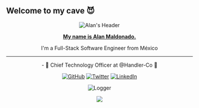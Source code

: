 ## Welcome to my cave 😈

<p align="center">
    <img src="https://github.com/halfrost/halfrost/blob/master/icons/header_.png" alt="Alan's Header">
</p>

<p align="center">
     <b>
          <u>My name is Alan Maldonado.</u>
     </b>
</p>

<p align="center">
I'm a Full-Stack Software Engineer from México
</p>

<hr>
 <p align="center">
- 🚨 Chief Technology Officer at @Handler-Co 🚨
  </p>
 <p align="center">
  <a href="https://github.com/n3m"><img src="https://img.shields.io/github/followers/n3m.svg?label=GitHub&style=social" alt="GitHub"></a>
  <a href="https://twitter.com/alanmn88"><img src="https://img.shields.io/twitter/follow/alanmn88?label=Twitter&style=social" alt="Twitter"></a>
  <a href="https://www.linkedin.com/in/alanmn88"><img src="https://img.shields.io/badge/LinkedIn--_.svg?style=social&logo=linkedin" alt="LinkedIn"></a>
</p>

<p align="center">
    <img src="https://komarev.com/ghpvc/?username=n3m&style=flat" alt="Logger">
</p>
<p align="center">
     <a href="https://lon9.github.io">
          <img align="center" src="https://github-readme-stats.vercel.app/api/top-langs/?username=n3m&theme=dark&hide=html" />
     </a>
</p>

